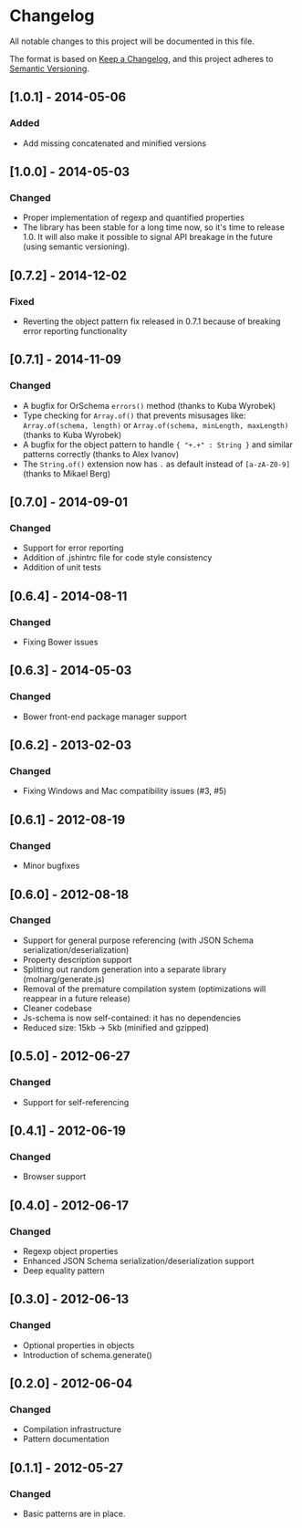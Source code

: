 # Changelog
All notable changes to this project will be documented in this file.

The format is based on [Keep a Changelog](https://keepachangelog.com/en/1.0.0/),
and this project adheres to [Semantic Versioning](https://semver.org/spec/v2.0.0.html).

## [1.0.1] - 2014-05-06
### Added
- Add missing concatenated and minified versions

## [1.0.0] - 2014-05-03
### Changed
- Proper implementation of regexp and quantified properties
- The library has been stable for a long time now, so it's time to release 1.0. It will also make it possible
   to signal API breakage in the future (using semantic versioning).

## [0.7.2] - 2014-12-02
### Fixed
- Reverting the object pattern fix released in 0.7.1 because of breaking error reporting functionality

## [0.7.1] - 2014-11-09
### Changed
- A bugfix for OrSchema `errors()` method (thanks to Kuba Wyrobek)
- Type checking for `Array.of()` that prevents misusages like:
   `Array.of(schema, length)` or `Array.of(schema, minLength, maxLength)` (thanks to Kuba Wyrobek)
- A bugfix for the object pattern to handle `{ "+.+" : String }` and similar patterns correctly
   (thanks to Alex Ivanov)
- The `String.of()` extension now has `.` as default instead of `[a-zA-Z0-9]` (thanks to Mikael Berg)

## [0.7.0] - 2014-09-01
### Changed
- Support for error reporting
- Addition of .jshintrc file for code style consistency
- Addition of unit tests

## [0.6.4] - 2014-08-11
### Changed
- Fixing Bower issues

## [0.6.3] - 2014-05-03
### Changed
- Bower front-end package manager support

## [0.6.2] - 2013-02-03
### Changed
- Fixing Windows and Mac compatibility issues (#3, #5)

## [0.6.1] - 2012-08-19
### Changed
- Minor bugfixes

## [0.6.0] - 2012-08-18
### Changed
- Support for general purpose referencing (with JSON Schema serialization/deserialization)
- Property description support
- Splitting out random generation into a separate library (molnarg/generate.js)
- Removal of the premature compilation system (optimizations will reappear in a future release)
- Cleaner codebase
- Js-schema is now self-contained: it has no dependencies
- Reduced size: 15kb -> 5kb (minified and gzipped)

## [0.5.0] - 2012-06-27
### Changed
- Support for self-referencing

## [0.4.1] - 2012-06-19
### Changed
- Browser support

## [0.4.0] - 2012-06-17
### Changed
- Regexp object properties
- Enhanced JSON Schema serialization/deserialization support
- Deep equality pattern

## [0.3.0] - 2012-06-13
### Changed
- Optional properties in objects
- Introduction of schema.generate()

## [0.2.0] - 2012-06-04
### Changed
- Compilation infrastructure
- Pattern documentation

## [0.1.1] - 2012-05-27
### Changed
- Basic patterns are in place.

